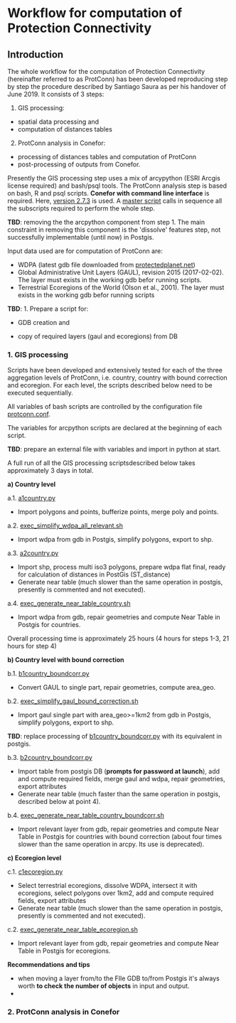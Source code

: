 # Workflow for computation of Protection Connectivity

## Introduction

The whole workflow for the computation of Protection Connectivity (hereinafter referred to as ProtConn) has been developed reproducing step by step the procedure described by Santiago Saura as per his handover of June 2019. It consists of 3 steps:

1. GIS processing: 
  - spatial data processing and 
  - computation of distances tables
2. ProtConn analysis in Conefor: 
  - processing of distances tables and computation of ProtConn
  - post-processing of outputs from Conefor.

Presently the GIS processing step uses a mix of arcypython (ESRI Arcgis license required) and bash/psql tools.
The ProtConn analysis step is based on bash, R and psql scripts. **Conefor with command line interface** is required. Here, [version 2.7.3](http://www.conefor.org/files/usuarios/Conefor_command_line.zip) is used.
A [master script](conefor/exec_full_conefor_master.sh) calls in sequence all the subscripts required to perform the whole step.

**TBD**: removing the the arcpython component from step 1. The main constraint in removing this component is the 'dissolve' features step, not successfully implementable (until now) in Postgis.


Input data used are for computation of ProtConn are:

  - WDPA (latest gdb file downloaded from [protectedplanet.net](https://www.protectedplanet.n))
  - Global Administrative Unit Layers (GAUL), revision 2015 (2017-02-02). The layer must exists in the working gdb befor running scripts.
  - Terrestrial Ecoregions of the World (Olson et al., 2001). The layer must exists in the working gdb befor running scripts
  
**TBD**: 1. Prepare a script for:

  - GDB creation and
  
  - copy of required layers (gaul and ecoregions) from DB

### 1. GIS processing

Scripts have been developed and extensively tested for each of the three aggregation levels of ProtConn, i.e. country, country with bound correction and ecoregion.
For each level, the scripts described below need to be executed sequentially.

All variables of bash scripts are controlled by the configuration file [protconn.conf](protconn.conf).

The variables for arcpython scripts are declared at the beginning of each script.

**TBD**: prepare an external file with variables and import in python at start.

A full run of all the GIS processing scriptsdescribed below takes approximately 3 days in total.


**a) Country level**

a.1. [a1country.py](gis_proc/arcpy/a1country.py)
   - Import polygons and points, bufferize points, merge poly and points.
  
a.2. [exec_simplify_wdpa_all_relevant.sh](gis_proc/exec_simplify_wdpa_all_relevant.sh)
   - Import wdpa from gdb in Postgis, simplify polygons, export to shp.
  
a.3. [a2country.py](gis_proc/arcpy/a2country.py)
   - Import shp, process multi iso3 polygons, prepare wdpa flat final, ready for calculation of distances in PostGis (ST_distance)
   - Generate near table (much slower than the same operation in postgis, presently is commented and not executed).
  
a.4. [exec_generate_near_table_country.sh](gis_proc/exec_generate_near_table_country.sh)
   - Import wdpa from gdb, repair geometries and compute Near Table in Postgis for countries.

Overall processing time is approximately 25 hours (4 hours for steps 1-3, 21 hours for step 4)



**b) Country level with bound correction**

b.1. [b1country_boundcorr.py](gis_proc/arcpy/b1country_boundcorr.py)
   - Convert GAUL to single part, repair geometries, compute area_geo.
   
b.2. [exec_simplify_gaul_bound_correction.sh](gis_proc/exec_simplify_gaul_bound_correction.sh)
   - Import gaul single part with area_geo>=1km2 from gdb in Postgis, simplify polygons, export to shp.
   

**TBD**: replace processing of [b1country_boundcorr.py](gis_proc/arcpy/b1country_boundcorr.py) with its equivalent in postgis.

b.3. [b2country_boundcorr.py](gis_proc/arcpy/b2country_boundcorr.py)
   - Import table from postgis DB (**prompts for password at launch**), add and compute required fields, merge gaul and wdpa, repair geometries, export attributes
   - Generate near table (much faster than the same operation in postgis, described below at point 4).

b.4. [exec_generate_near_table_country_boundcorr.sh](gis_proc/exec_generate_near_table_country_boundcorr.sh)
   - Import relevant layer from gdb, repair geometries and compute Near Table in Postgis for countries with bound correction (about four times slower than the same operation in arcpy. Its use is deprecated).
   
**c) Ecoregion level**

c.1. [c1ecoregion.py](gis_proc/arcpy/c1ecoregion.py)
   - Select terrestrial ecoregions, dissolve WDPA, intersect it with ecoregions, select polygons over 1km2, add and compute required fields, export attributes
   - Generate near table (much slower than the same operation in postgis, presently is commented and not executed).
   
c.2. [exec_generate_near_table_ecoregion.sh](gis_proc/exec_generate_near_table_ecoregion.sh)
   - Import relevant layer from gdb, repair geometries and compute Near Table in Postgis for ecoregions.
   
  

**Recommendations and tips**
   - when moving a layer from/to the FIle GDB to/from Postgis it's always worth **to check the number of objects** in input and output. 
   - 

### 2. ProtConn analysis in Conefor

